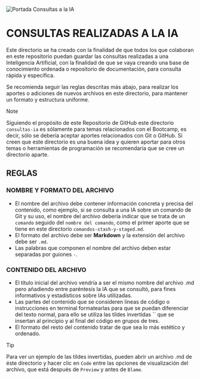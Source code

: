 ![Portada Consultas a la IA](/recursos/consultasia.gif)

# CONSULTAS REALIZADAS A LA IA

Este directorio se ha creado con la finalidad de que todos los que colaboran en este repositorio puedan guardar las consultas realizadas a una Inteligencia Artificial, con la finalidad de que se vaya creando una base de conocimiento ordenada o repositorio de documentación, para consulta rápida y específica.

Se recomienda seguir las reglas descritas más abajo, para realizar los aportes o adiciones de nuevos archivos en este directorio, para mantener un formato y estructura uniforme.

> [!NOTE]
> Siguiendo el propósito de este Repositorio de GitHub este directorio ```consultas-ia``` es sólamente para temas relacionados con el Bootcamp, es decir, sólo se debería aceptar aportes relacionados con Git o GitHub. Si creen que este directorio es una buena idea y quieren aportar para otros temas o herramientas de programación se recomendaría que se cree un directorio aparte.

## REGLAS

### NOMBRE Y FORMATO DEL ARCHIVO

- El nombre del archivo debe contener información concreta y precisa del contenido, como ejemplo, si se consulta a una IA sobre un comando de Git y su uso, el nombre del archivo debería indicar que se trata de un ```comando``` seguido del ```nombre del comando```, como el primer aporte que se tiene en este directorio ```comandos-stash-y-staged.md```.
- El formato del archivo debe ser **Markdown** y la extensión del archivo debe ser ```.md```.
- Las palabras que componen el nombre del archivo deben estar separadas por guiones ```-```.

### CONTENIDO DEL ARCHIVO

- El título inicial del archivo vendría a ser el mismo nombre del archivo .md pero añadiendo entre paréntesis la IA que se consultó, para fines informativos y estadísticos sobre IAs utilizadas.
- Las partes del contenido que se consideren líneas de código o instrucciones en terminal formatearlas para que se puedan diferenciar del texto normal, para ello se utiliza las tildes invertidas `` que se insertan al principio y al final del código en grupos de tres.
- El formato del resto del contenido tratar de que sea lo más estético y ordenado.

> [!TIP]
> Para ver un ejemplo de las tildes invertidas, pueden abrir un archivo .md de éste directorio y hacer clic en ```Code``` entre las opciones de visualización del archivo, que está después de ```Preview``` y antes de ```Blame```.

